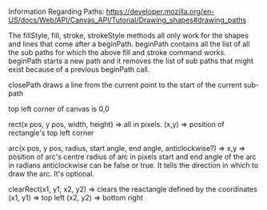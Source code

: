 Information Regarding Paths: https://developer.mozilla.org/en-US/docs/Web/API/Canvas_API/Tutorial/Drawing_shapes#drawing_paths

The fillStyle, fill, stroke, strokeStyle methods all only work for the shapes and lines that come after a beginPath.
beginPath contains all the list of all the sub paths for which the above fill and stroke command works.
beginPath starts a new path and it removes the list of sub paths that might exist because of a previous beginPath call.

closePath draws a line from the current point to the start of the current sub-path

top left corner of canvas is 0,0

rect(x pos, y pos, width, height) => all in pixels. 
(x,y) => position of rectangle's top left corner

arc(x pos, y pos, radius, start angle, end angle, anticlockwise?) =>
x,y => position of arc's centre
radius of arc in pixels
start and end angle of the arc in radians
anticlockwise can be false or true. It tells the direction in which to draw the arc. It's optional.

clearRect(x1, y1, x2, y2) => clears the reactangle defined by the coordinates
(x1, y1) => top left 
(x2, y2) => bottom right

